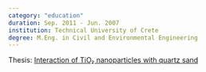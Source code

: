 ```yaml
---
category: "education"
duration: Sep. 2011 - Jun. 2007
institution: Technical University of Crete
degree: M.Eng. in Civil and Environmental Engineering
---
```


Thesis: <a href="https://dias.library.tuc.gr/view/68591">Interaction of TiO₂ nanoparticles with quartz sand</a>


